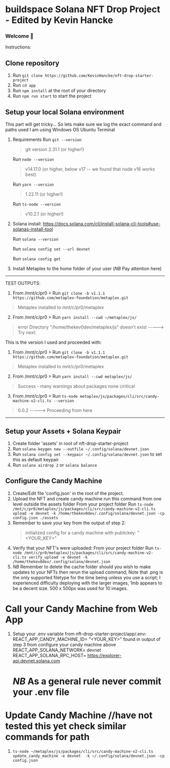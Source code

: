 # buildspace Solana NFT Drop Project - Edited by Kevin Hancke
### Welcome 👋
Instructions:

## Clone repository 
1. Run `git clone https://github.com/KevinHancke/nft-drop-starter-project`
2. Run `cd app`
3. Run `npm install` at the root of your directory
4. Run `npm run start` to start the project

## Setup your local Solana environment
This part will get tricky... So lets make sure we log the exact command and paths used I am using Windows OS Ubuntu Terminal
1. Requirements
    Run `git --version`
    > git version 2.31.1 (or higher!)

    Run `node --version`
    > v14.17.0 (or higher, below v17 -- we found that node v16 works best)

    Run `yarn --version`
    > 1.22.11 (or higher!)

    Run `ts-node --version`
    > v10.2.1 (or higher!)

2. Solana install: https://docs.solana.com/cli/install-solana-cli-tools#use-solanas-install-tool
    
    Run `solana --version`

    Run `solana config set --url devnet`

    Run `solana config get`

3. Install Metaplex to the home folder of your user (*NB* Pay attention here)

-------------------------------------------------------------------------------------------------------------------------------------
TEST OUTPUTS:

1. From /mnt/c/pr0 > Run `git clone -b v1.1.1 https://github.com/metaplex-foundation/metaplex.git`
 > Metaplex installed to mnt/c/pr0/metaplex
2. From /mnt/c/pr0 > Run `yarn install --cwd ~/metaplex/js/`
 > error Directory "/home/thekev0dev/metaplex/js" doesn't exist
-----> Try next:

This is the version I used and proceeded with:
1. From /mnt/c/pr0 > Run `git clone -b v1.1.1 https://github.com/metaplex-foundation/metaplex.git`
 > Metaplex installed to mnt/c/pr0/metaplex
2. From /mnt/c/pr0 > Run `yarn install --cwd metaplex/js/`
 > Success - many warnings about packages none ciritical
3. From /mnt/c/pr0 > Run `ts-node metaplex/js/packages/cli/src/candy-machine-v2-cli.ts --version`
 > 0.0.2
-----> Proceeding from here

------------------------------------------------------------------------------------------------------------------------------------

## Setup your Assets + Solana Keypair
1. Create folder 'assets' in root of nft-drop-starter-project
2. Run `solana-keygen new --outfile ~/.config/solana/devnet.json`
3. Run `solana config set --keypair ~/.config/solana/devnet.json` to set this as default keypair
4. Run `solana airdrop 2` or `solana balance`

## Configure the Candy Machine
1. Create/Edit file 'config.json' in the root of the project.
2. Upload the NFT and create candy machine run this command from one level outside the assets folder
    From your project folder Run `ts-node /mnt/c/pr0/metaplex/js/packages/cli/src/candy-machine-v2-cli.ts upload -e devnet -k /home/thekev0dev/.config/solana/devnet.json -cp config.json ./assets` 
3. Remember to save your key from the output of step 2:
    > initialized config for a candy machine with publickey: "<YOUR_KEY>"
4. Verify that your NFT's were uploaded:
    From your project folder Run `ts-node /mnt/c/pr0/metaplex/js/packages/cli/src/candy-machine-v2-cli.ts verify_upload -e devnet -k /home/thekev0dev/.config/solana/devnet.json`
5. *NB* Remember to delete the cache folder should you wish to make updates to your NFTs then rerun the upload command; Note that .png is the only supported filetype for the time being unless you use a script; I experienced difficulty deploying with the larger images, 1mb appears to be a decent size. 500 x 500px was used for 10 images.

# Call your Candy Machine from Web App
1. Setup your .env variable from nft-drop-starter-project/app/.env:
    REACT_APP_CANDY_MACHINE_ID= "<YOUR_KEY>" found in output of step 3 from configure your candy machine above
    REACT_APP_SOLANA_NETWORK= devnet
    REACT_APP_SOLANA_RPC_HOST= https://explorer-api.devnet.solana.com
    # *NB* As a general rule never commit your .env file 

# Update Candy Machine //have not tested this yet check similar commands for path
1. `ts-node ~/metaplex/js/packages/cli/src/candy-machine-v2-cli.ts update_candy_machine -e devnet  -k ~/.config/solana/devnet.json -cp config.json`